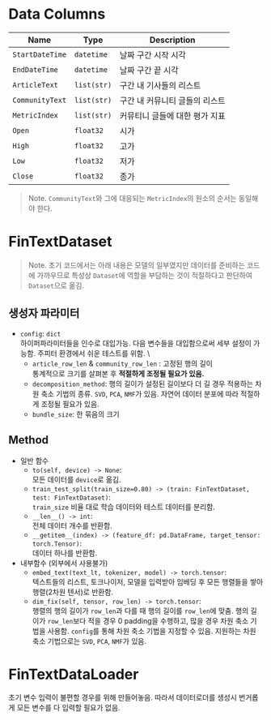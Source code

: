 # Data Columns
| Name            | Type        | Description                    |
| --------------- | ----------- | ------------------------------ |
| `StartDateTime` | `datetime`  | 날짜 구간 시작 시각             |
| `EndDateTime`   | `datetime`  | 날짜 구간 끝 시각               |
| `ArticleText`    | `list(str)` | 구간 내 기사들의 리스트         |
| `CommunityText` | `list(str)` | 구간 내 커뮤니티 글들의 리스트   |
| `MetricIndex`   | `list(str)` | 커뮤티니 글들에 대한 평가 지표   |
| `Open`          | `float32`   | 시가                           |
| `High`          | `float32`   | 고가                           |
| `Low`           | `float32`   | 저가                           |
| `Close`         | `float32`   | 종가                           |

> Note. `CommunityText`와 그에 대응되는 `MetricIndex`의 원소의 순서는 동일해야 한다.

# FinTextDataset
> Note. 초기 코드에서는 아래 내용은 모델의 일부였지만 데이터를 준비하는 코드에 가까우므로 특성상 `Dataset`에 역할을 부담하는 것이 적절하다고 판단하여 `Dataset`으로 옮김.

## 생성자 파라미터
- `config`: `dict` \
    하이퍼파라미터들을 인수로 대입가능. 다음 변수들을 대입함으로써 세부 설정이 가능함. 주피터 환경에서 쉬운 테스트를 위함. \
    - `article_row_len` & `community_row_len` : 고정된 행의 길이 \
        통계적으로 크기를 살펴본 후 **적절하게 조정될 필요가 있음.**
    - `decomposition_method`: 행의 길이가 설정된 길이보다 더 길 경우 적용하는 차원 축소 기법의 종류. `SVD`, `PCA`, `NMF`가 있음. 자연어 데이터 분포에 따라 적절하게 조정될 필요가 있음.
    - `bundle_size`: 한 묶음의 크기

## Method
- 일반 함수
    - `to(self, device) -> None`: \
        모든 데이터를 `device`로 옮김.
    - `train_test_split(train_size=0.80) -> (train: FinTextDataset, test: FinTextDataset)`: \
        `train_size` 비율 대로 학습 데이터와 테스트 데이터를 분리함.
    - `__len__() -> int`: \
        전체 데이터 개수를 반환함.
    - `__getitem__(index) -> (feature_df: pd.DataFrame, target_tensor: torch.Tensor)`: \
        데이터 하나를 반환함.
- 내부함수 (외부에서 사용불가)
    - `embed_text(text_lt, tokenizer, model) -> torch.tensor`: \
        텍스트들의 리스트, 토크나이저, 모델을 입력받아 임베딩 후 모든 행렬들을 쌓아 행렬(2차원 텐서)로 반환함.
    - `dim_fix(self, tensor, row_len) -> torch.tensor`: \
        행렬의 행의 길이가 `row_len`과 다를 때 행의 길이를 `row_len`에 맞춤. 행의 길이가 `row_len`보다 적을 경우 0 padding을 수행하고, 많을 경우 차원 축소 기법을 사용함. `config`를 통해 차원 축소 기법을 지정할 수 있음. 지원하는 차원 축소 기법으로는 `SVD`, `PCA`, `NMF`가 있음.

# FinTextDataLoader
초기 변수 입력이 불편할 경우를 위해 만들어놓음. 따라서 데이터로더를 생성시 번거롭게 모든 변수를 다 입력할 필요가 없음.
